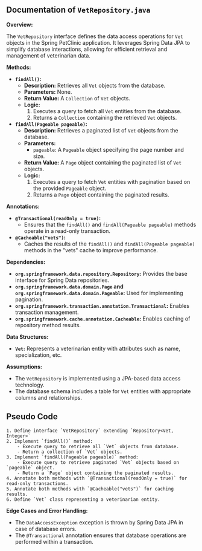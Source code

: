 ## Documentation of `VetRepository.java`

**Overview:**

The `VetRepository` interface defines the data access operations for `Vet` objects in the Spring PetClinic application. It leverages Spring Data JPA to simplify database interactions, allowing for efficient retrieval and management of veterinarian data.

**Methods:**

* **`findAll()`:**
    * **Description:** Retrieves all `Vet` objects from the database.
    * **Parameters:** None.
    * **Return Value:** A `Collection` of `Vet` objects.
    * **Logic:**
        1. Executes a query to fetch all `Vet` entities from the database.
        2. Returns a `Collection` containing the retrieved `Vet` objects.
* **`findAll(Pageable pageable)`:**
    * **Description:** Retrieves a paginated list of `Vet` objects from the database.
    * **Parameters:**
        * `pageable`: A `Pageable` object specifying the page number and size.
    * **Return Value:** A `Page` object containing the paginated list of `Vet` objects.
    * **Logic:**
        1. Executes a query to fetch `Vet` entities with pagination based on the provided `Pageable` object.
        2. Returns a `Page` object containing the paginated results.

**Annotations:**

* **`@Transactional(readOnly = true)`:**
    * Ensures that the `findAll()` and `findAll(Pageable pageable)` methods operate in a read-only transaction.
* **`@Cacheable("vets")`:**
    * Caches the results of the `findAll()` and `findAll(Pageable pageable)` methods in the "vets" cache to improve performance.

**Dependencies:**

* **`org.springframework.data.repository.Repository`:** Provides the base interface for Spring Data repositories.
* **`org.springframework.data.domain.Page` and `org.springframework.data.domain.Pageable`:** Used for implementing pagination.
* **`org.springframework.transaction.annotation.Transactional`:** Enables transaction management.
* **`org.springframework.cache.annotation.Cacheable`:** Enables caching of repository method results.

**Data Structures:**

* **`Vet`:** Represents a veterinarian entity with attributes such as name, specialization, etc.

**Assumptions:**

* The `VetRepository` is implemented using a JPA-based data access technology.
* The database schema includes a table for `Vet` entities with appropriate columns and relationships.



## Pseudo Code

```
1. Define interface `VetRepository` extending `Repository<Vet, Integer>`
2. Implement `findAll()` method:
    - Execute query to retrieve all `Vet` objects from database.
    - Return a collection of `Vet` objects.
3. Implement `findAll(Pageable pageable)` method:
    - Execute query to retrieve paginated `Vet` objects based on `pageable` object.
    - Return a `Page` object containing the paginated results.
4. Annotate both methods with `@Transactional(readOnly = true)` for read-only transactions.
5. Annotate both methods with `@Cacheable("vets")` for caching results.
6. Define `Vet` class representing a veterinarian entity.

```

**Edge Cases and Error Handling:**

* The `DataAccessException` exception is thrown by Spring Data JPA in case of database errors.
* The `@Transactional` annotation ensures that database operations are performed within a transaction.




